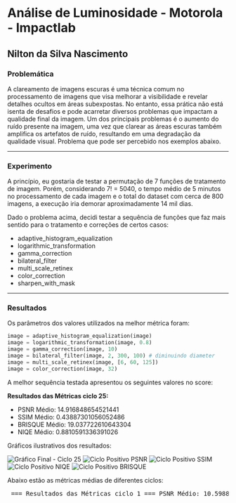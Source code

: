# Análise de Luminosidade - Motorola - Impactlab

## Nilton da Silva Nascimento

### Problemática

<p>A clareamento de imagens escuras é uma técnica comum no processamento de imagens que visa melhorar a visibilidade e revelar detalhes ocultos em áreas subexpostas. No entanto, essa prática não está isenta de desafios e pode acarretar diversos problemas que impactam a qualidade final da imagem. Um dos principais problemas é o aumento do ruído presente na imagem, uma vez que clarear as áreas escuras também amplifica os artefatos de ruído, resultando em uma degradação da qualidade visual. Problema que pode ser percebido nos exemplos abaixo.</p>

---

### Experimento

<p>A princípio, eu gostaria de testar a permutação de 7 funções de tratamento de imagem. Porém, considerando 7! = 5040, o tempo médio de 5 minutos no processamento de cada imagem e o total do dataset com cerca de 800 imagens, a execução iria demorar aproximadamente 14 mil dias.</p>

<p>Dado o problema acima, decidi testar a sequência de funções que faz mais sentido para o tratamento e correções de certos casos:</p>

<ul>
  <li>adaptive_histogram_equalization</li>
  <li>logarithmic_transformation</li>
  <li>gamma_correction</li>
  <li>bilateral_filter</li>
  <li>multi_scale_retinex</li>
  <li>color_correction</li>
  <li>sharpen_with_mask</li>
</ul>

---

### Resultados

<p>Os parâmetros dos valores utilizados na melhor métrica foram:</p>

```python
image = adaptive_histogram_equalization(image)
image = logarithmic_transformation(image, 0.8)
image = gamma_correction(image, 10)
image = bilateral_filter(image, 2, 300, 100) # diminuindo diameter
image = multi_scale_retinex(image, [6, 60, 125])
image = color_correction(image, 32)
```
<p>A melhor sequência testada apresentou os seguintes valores no score:</p> <div> <p><strong>Resultados das Métricas ciclo 25:</strong></p> <ul> <li>PSNR Médio: 14.916848654521441</li> <li>SSIM Médio: 0.43887301056052486</li> <li>BRISQUE Médio: 19.037722610643304</li> <li>NIQE Médio: 0.8810591336391026</li> </ul> </div> <p>Gráficos ilustrativos dos resultados:</p> <img src="./img_output/grafico_final_ciclo_25.png" alt="Gráfico Final - Ciclo 25"> <img src="./img_output/ciclo_positivo_psnr.png" alt="Ciclo Positivo PSNR"> <img src="./img_output/ciclo_positivo_ssim.png" alt="Ciclo Positivo SSIM"> <img src="./img_output/ciclo_positivo_niqe.png" alt="Ciclo Positivo NIQE"> <img src="./img_output/ciclo_positivo_brisque.png" alt="Ciclo Positivo BRISQUE"><p>Abaixo estão as métricas médias de diferentes ciclos:</p> <pre> === Resultados das Métricas ciclo 1 === PSNR Médio: 10.598844353483399 SSIM Médio: 0.44045560096943054 BRISQUE Médio: 19.06376636364926 NIQE Médio: 0.9152449948326965 === Resultados das Métricas ciclo 2 === PSNR Médio: 14.452315803319802 SSIM Médio: 0.5109691532805469 BRISQUE Médio: 19.050424466825373 NIQE Médio: 0.9202788266013754 === Resultados das Métricas ciclo 3 === PSNR Médio: 6.5394710880865405 SSIM Médio: 0.22108979199591433 BRISQUE Médio: 19.05871422388886 NIQE Médio: 0.9449762683901403 === Resultados das Métricas ciclo 25 === PSNR Médio: 14.916848654521441 SSIM Médio: 0.43887301056052486 BRISQUE Médio: 19.037722610643304 NIQE Médio: 0.8810591336391026 </pre>
